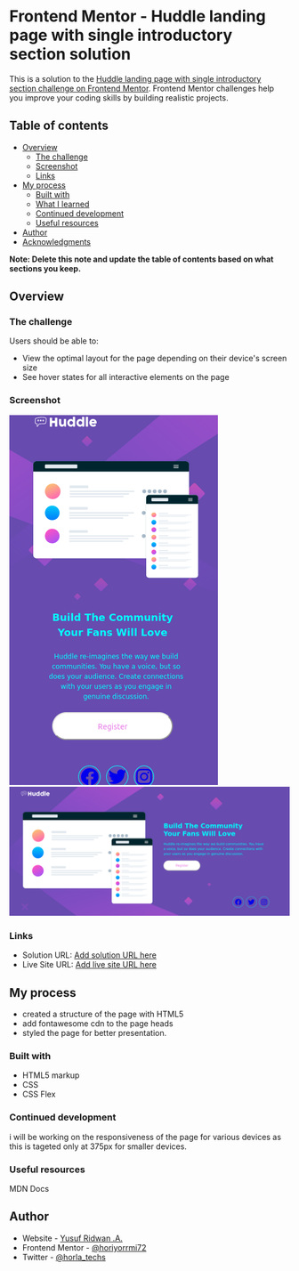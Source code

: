 # Frontend Mentor - Huddle landing page with single introductory section solution

This is a solution to the [Huddle landing page with single introductory section challenge on Frontend Mentor](https://www.frontendmentor.io/challenges/huddle-landing-page-with-a-single-introductory-section-B_2Wvxgi0). Frontend Mentor challenges help you improve your coding skills by building realistic projects. 

## Table of contents

- [Overview](#overview)
  - [The challenge](#the-challenge)
  - [Screenshot](#screenshot)
  - [Links](#links)
- [My process](#my-process)
  - [Built with](#built-with)
  - [What I learned](#what-i-learned)
  - [Continued development](#continued-development)
  - [Useful resources](#useful-resources)
- [Author](#author)
- [Acknowledgments](#acknowledgments)

**Note: Delete this note and update the table of contents based on what sections you keep.**

## Overview

### The challenge

Users should be able to:

- View the optimal layout for the page depending on their device's screen size
- See hover states for all interactive elements on the page

### Screenshot

![](./images/Screen%20Shot%202023-09-09%20at%2012.36.03.png) 
![](./images/Screenshot_2023-09-09%20Frontend%20Mentor%20Huddle%20landing%20page%20with%20single%20introductory%20section(1).png) 



### Links

- Solution URL: [Add solution URL here](https://your-solution-url.com)
- Live Site URL: [Add live site URL here](https://your-live-site-url.com)

## My process
- created a structure of the page with HTML5 
- add fontawesome cdn to the page heads
- styled the page for better presentation.

### Built with

- HTML5 markup
- CSS 
- CSS Flex

### Continued development

i will be working on the responsiveness of the page for various devices as this is tageted only at 375px for smaller devices.

### Useful resources

MDN Docs

## Author

- Website - [Yusuf Ridwan .A.](https://horiyorrmi72.github.io)
- Frontend Mentor - [@horiyorrmi72](https://www.frontendmentor.io/profile/horiyorrmi72)
- Twitter - [@horla_techs](https://twitter.com/horla_techs)
